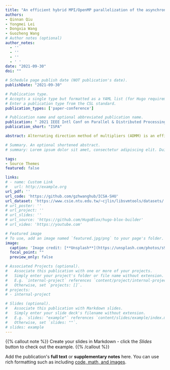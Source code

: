```yaml
---
title: "An efficient hybrid MPI/OpenMP parallelization of the asynchronous ADMM algorithm"
authors:
- Qinnan Qiu
- Yongmei Lei
- Dongxia Wang
- Guozheng Wang
# Author notes (optional)
author_notes:
  - ''
  - ''
  - ''
  - ' '  
date: "2021-09-30"
doi: ""

# Schedule page publish date (NOT publication's date).
publishDate: "2021-09-30"

# Publication type.
# Accepts a single type but formatted as a YAML list (for Hugo requirements).
# Enter a publication type from the CSL standard.
publication_types: ['paper-conference']

# Publication name and optional abbreviated publication name.
publication: " 2021 IEEE Intl Conf on Parallel & Distributed Processing with Applications, Big Data & Cloud Computing, Sustainable Computing & Communications, Social Computing & Networking (ISPA/BDCloud/SocialCom/SustainCom)"
publication_short: "ISPA"

abstract: Alternating direction method of multipliers (ADMM) is an efficient algorithm to solve large-scale machine learning problems in a distributed environment. To make full use of the hierarchical memory model in modern high-performance computing systems, this paper implements a hybrid MPI/OpenMP parallelization of the asynchronous ADMM algorithm (AH-ADMM). The AH-ADMM algorithm updates local variables in parallel by OpenMP threads and exchanges information between MPI processes, which relieves memory and communication pressure by replacing multi-processing with multi-threading. Furthermore, for the SVM problem, the AH-ADMM algorithm speeds up the calculation of sub-problems through an efficient parallel optimization strategy. This paper effectively combines the features of both algorithm design and programming model. Experiments on the Ziqiang4000 high-performance cluster demonstrate that the AH-ADMM algorithm scales better and run faster than the existing distributed ADMM algorithms implemented by pure MPI. The AH-ADMM can reduce the communication overhead by up to 91.8% and increase the convergence rate by up to 36x. For large datasets, the AH-ADMM can scale well on the cluster which over 129 cores.

# Summary. An optional shortened abstract.
# summary: Lorem ipsum dolor sit amet, consectetur adipiscing elit. Duis posuere tellus ac convallis placerat. Proin tincidunt magna sed ex sollicitudin condimentum.

tags:
- Source Themes
featured: false

links:
# - name: Custom Link
#   url: http://example.org
url_pdf: ''
url_code: 'https://github.com/gzhwanghub/ICSA-SHU'
url_dataset: 'https://www.csie.ntu.edu.tw/~cjlin/libsvmtools/datasets/'
# url_poster: ''
# url_project: ''
# url_slides: ''
# url_source: 'https://github.com/HugoBlox/hugo-blox-builder'
# url_video: 'https://youtube.com'

# Featured image
# To use, add an image named `featured.jpg/png` to your page's folder. 
image:
  caption: 'Image credit: [**Unsplash**](https://unsplash.com/photos/s9CC2SKySJM)'
  focal_point: ""
  preview_only: false

# Associated Projects (optional).
#   Associate this publication with one or more of your projects.
#   Simply enter your project's folder or file name without extension.
#   E.g. `internal-project` references `content/project/internal-project/index.md`.
#   Otherwise, set `projects: []`.
# projects:
# - internal-project

# Slides (optional).
#   Associate this publication with Markdown slides.
#   Simply enter your slide deck's filename without extension.
#   E.g. `slides: "example"` references `content/slides/example/index.md`.
#   Otherwise, set `slides: ""`.
# slides: example
---
```


{{% callout note %}}
Create your slides in Markdown - click the *Slides* button to check out the example.
{{% /callout %}}

Add the publication's **full text** or **supplementary notes** here. You can use rich formatting such as including [code, math, and images](https://docs.hugoblox.com/content/writing-markdown-latex/).